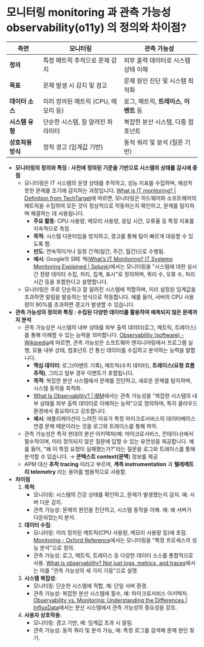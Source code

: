 # 모니터링 monitoring 과 관측 가능성 observability(o11y) 의 정의와 차이점?
|**측면**|**모니터링**|**관측 가능성**|
|---|---|---|
|**정의**|특정 메트릭 추적으로 문제 감지|외부 출력 데이터로 시스템 상태 이해|
|**목표**|문제 발생 시 감지 및 경고|문제 원인 진단 및 시스템 최적화|
|**데이터 소스**|미리 정의된 메트릭 (CPU, 메모리 등)|로그, 메트릭, **트레이스**, **이벤트** 등|
|**시스템 유형**|단순한 시스템, 잘 알려진 파라미터|복잡한 분산 시스템, 다중 컴포넌트|
|**상호작용 방식**|정적 경고 (임계값 기반)|동적 쿼리 및 분석 (질문 기반)|
- **모니터링의 정의와 특징 : 사전에 정의된 기준을 기반으로 시스템의 상태를 감시에 중점**
    - 모니터링은 IT 시스템의 운영 상태를 추적하고, 성능 지표를 수집하며, 예상치 못한 문제를 조기에 감지하는 과정입니다. [What is IT monitoring? | Definition from TechTarget](https://www.techtarget.com/searchitoperations/definition/IT-monitoring)에 따르면, 모니터링은 하드웨어와 소프트웨어의 메트릭을 수집하여 모든 것이 정상적으로 작동하는지 확인하고, 문제를 탐지하며 해결하는 데 사용됩니다.
        - **주요 활동**: CPU 사용량, 메모리 사용량, 응답 시간, 오류율 등 특정 지표를 지속적으로 측정.
        - **목적**: 시스템 다운타임을 방지하고, 경고를 통해 팀이 빠르게 대응할 수 있도록 함.
        - **빈도**: 연속적이거나 일정 간격(일간, 주간, 월간)으로 수행됨.
        - **예시**: Google의 SRE 책([What’s IT Monitoring? IT Systems Monitoring Explained | Splunk](https://www.splunk.com/en_us/blog/learn/it-monitoring.html))에서는 모니터링을 "시스템에 대한 실시간 정량 데이터 수집, 처리, 집계, 표시"로 정의하며, 쿼리 수, 오류 수, 처리 시간 등을 포함한다고 설명합니다.
    - 모니터링은 주로 단순하고 잘 알려진 시스템에 적합하며, 미리 설정된 임계값을 초과하면 알림을 발송하는 방식으로 작동합니다. 예를 들어, 서버의 CPU 사용량이 90%를 초과하면 경고가 발생할 수 있습니다.
- **관측 가능성의 정의와 특징 : 수집된 다양한 데이터를 활용하여 예측되지 않은 문제까지 분석**
    - 관측 가능성은 시스템의 내부 상태를 외부 출력 데이터(로그, 메트릭, 트레이스)를 통해 이해할 수 있는 능력을 의미합니다. [Observability (software) - Wikipedia](https://en.wikipedia.org/wiki/Observability_(software))에 따르면, 관측 가능성은 소프트웨어 엔지니어링에서 프로그램 실행, 모듈 내부 상태, 컴포넌트 간 통신 데이터를 수집하고 분석하는 능력을 말합니다.
        - **핵심 데이터**: 로그(이벤트 기록), 메트릭(수치 데이터), **트레이스(요청 흐름 추적)**, 그리고 일부 경우 이벤트가 포함됩니다.
        - **목적**: 복잡한 분산 시스템에서 문제를 진단하고, 새로운 문제를 탐지하며, 시스템 동작을 최적화.
        - [What Is Observability? | IBM](https://www.ibm.com/think/topics/observability)에서는 관측 가능성을 "복잡한 시스템의 내부 상태를 외부 출력 데이터로 이해하는 능력"으로 정의하며, 특히 클라우드 환경에서 중요하다고 강조합니다.
        - **예시**: 애플리케이션이 느려진 이유가 특정 마이크로서비스의 데이터베이스 연결 문제 때문이라는 것을 로그와 트레이스를 통해 파악.
    - 관측 가능성은 특히 현대의 분산 아키텍처(예: 마이크로서비스, 컨테이너)에서 필수적이며, 미리 정의되지 않은 질문에 답할 수 있는 유연성을 제공합니다. 예를 들어, "왜 이 특정 요청이 실패했는가?"라는 질문을 로그와 트레이스를 통해 분석할 수 있습니다. → **콘텍스트 context(문맥**) 정보를 제공
    - APM 대신 **추적 tracing** 이라고 부르며, **계측 instrumentation** 과 **텔레메트리 telemetry** 라는 용어를 범용적으로 사용함.
- **차이점**
    1. **목적**:
        - 모니터링: 시스템의 건강 상태를 확인하고, 문제가 발생했는지 감지. 예: 서버 다운 감지.
        - 관측 가능성: 문제의 원인을 진단하고, 시스템 동작을 이해. 예: 왜 서버가 다운되었는지 분석.
    2. **데이터 수집**:
        - 모니터링: 미리 정의된 메트릭(CPU 사용량, 메모리 사용량 등)에 초점. [Monitoring - Oxford Reference](https://www.oxfordreference.com/display/10.1093/oi/authority.20110803100205753)에서는 모니터링을 "특정 프로세스의 성능 분석"으로 정의.
        - 관측 가능성: 로그, 메트릭, 트레이스 등 다양한 데이터 소스를 통합적으로 사용. [What is observability? Not just logs, metrics, and traces](https://www.dynatrace.com/news/blog/what-is-observability-2/)에서는 이를 "관측 가능성의 세 가지 기둥"으로 설명.
    3. **시스템 복잡성**:
        - 모니터링: 단순한 시스템에 적합, 예: 단일 서버 환경.
        - 관측 가능성: 복잡한 분산 시스템에 필수, 예: 마이크로서비스 아키텍처. [Observability vs. Monitoring: Understanding the Differences | InfluxData](https://www.influxdata.com/blog/observability-vs-monitoring-understanding-differences/)에서는 분산 시스템에서 관측 가능성의 중요성을 강조.
    4. **사용자 상호작용**:
        - 모니터링: 경고 기반, 예: 임계값 초과 시 알림.
        - 관측 가능성: 동적 쿼리 및 분석 가능, 예: 특정 로그를 검색해 문제 원인 찾기.